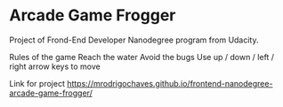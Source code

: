 # Arcade Game Frogger

Project of Frond-End Developer Nanodegree program from Udacity.

Rules of the game
Reach the water
Avoid the bugs
Use up / down / left / right arrow keys to move

Link for project
https://mrodrigochaves.github.io/frontend-nanodegree-arcade-game-frogger/

